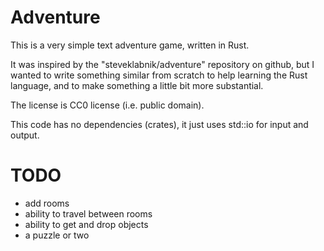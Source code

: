 
Adventure
=========

This is a very simple text adventure game, written in Rust.

It was inspired by the "steveklabnik/adventure" repository
on github, but I wanted to write something similar from scratch
to help learning the Rust language, and to make something a
little bit more substantial.

The license is CC0 license (i.e. public domain).

This code has no dependencies (crates), it just uses std::io
for input and output.


TODO
====

-  add rooms
-  ability to travel between rooms
-  ability to get and drop objects
-  a puzzle or two


